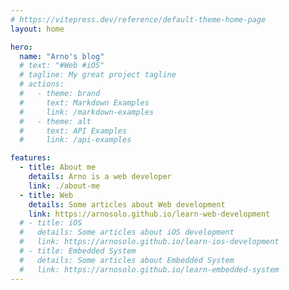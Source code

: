 ```yaml
---
# https://vitepress.dev/reference/default-theme-home-page
layout: home

hero:
  name: "Arno's blog"
  # text: "#Web #iOS"
  # tagline: My great project tagline
  # actions:
  #   - theme: brand
  #     text: Markdown Examples
  #     link: /markdown-examples
  #   - theme: alt
  #     text: API Examples
  #     link: /api-examples

features:
  - title: About me
    details: Arno is a web developer
    link: ./about-me
  - title: Web
    details: Some articles about Web development
    link: https://arnosolo.github.io/learn-web-development
  # - title: iOS
  #   details: Some articles about iOS development
  #   link: https://arnosolo.github.io/learn-ios-development
  # - title: Embedded System
  #   details: Some articles about Embedded System
  #   link: https://arnosolo.github.io/learn-embedded-system
---
```


